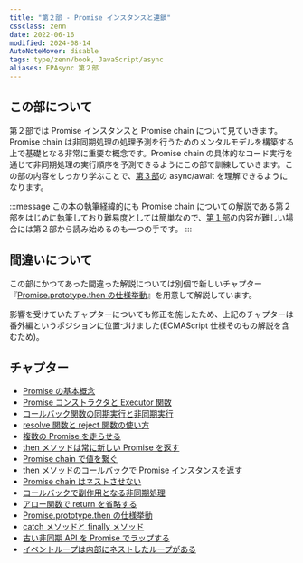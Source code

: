```yaml
---
title: "第２部 - Promise インスタンスと連鎖"
cssclass: zenn
date: 2022-06-16
modified: 2024-08-14
AutoNoteMover: disable
tags: type/zenn/book, JavaScript/async
aliases: EPAsync 第２部
---
```


## この部について

第２部では Promise インスタンスと Promise chain について見ていきます。Promise chain は非同期処理の処理予測を行うためのメンタルモデルを構築する上で基礎となる非常に重要な概念です。Promise chain の具体的なコード実行を通じて非同期処理の実行順序を予測できるようにこの部で訓練していきます。この部の内容をしっかり学ぶことで、[第３部](part-03-epasync)の async/await を理解できるようになります。

:::message
この本の執筆経緯的にも Promise chain についての解説である第２部をはじめに執筆しており難易度としては簡単なので、[第１部](part-01-epasync)の内容が難しい場合には第２部から読み始めるのも一つの手です。
:::

## 間違いについて

この部にかつてあった間違った解説については別個で新しいチャプター『[Promise.prototype.then の仕様挙動](m-epasync-promise-prototype-then)』を用意して解説しています。

影響を受けていたチャプターについても修正を施したため、上記のチャプターは番外編というポジションに位置づけました(ECMAScript 仕様そのもの解説を含むため)。

## チャプター

- [Promise の基本概念](a-epasync-promise-basic-concept)
- [Promise コンストラクタと Executor 関数](3-epasync-promise-constructor-executor-func)
- [コールバック関数の同期実行と非同期実行](4-epasync-callback-is-sync-or-async)
- [resolve 関数と reject 関数の使い方](g-epasync-resolve-reject)
- [複数の Promise を走らせる](5-epasync-multiple-promises)
- [then メソッドは常に新しい Promise を返す](6-epasync-then-always-return-new-promise)
- [Promise chain で値を繋ぐ](7-epasync-pass-value-to-the-next-chain)
- [then メソッドのコールバックで Promise インスタンスを返す](8-epasync-return-promise-in-then-callback)
- [Promise chain はネストさせない](9-epasync-dont-nest-promise-chain)
- [コールバックで副作用となる非同期処理](10-epasync-dont-use-side-effect)
- [アロー関数で return を省略する](11-epasync-omit-return-by-arrow-shortcut)
- [Promise.prototype.then の仕様挙動](m-epasync-promise-prototype-then)
- [catch メソッドと finally メソッド](h-epasync-catch-finally)
- [古い非同期 API を Promise でラップする](12-epasync-wrapping-macrotask)
- [イベントループは内部にネストしたループがある](13-epasync-loop-is-nested)
